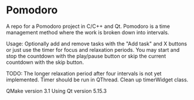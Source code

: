 # Pomodoro
A repo for a Pomodoro project in C/C++ and Qt.
Pomodoro is a time management method 
where the work is broken down into intervals.

Usage: 
Optionally add and remove tasks with the "Add task" and X buttons
or just use the timer for focus and relaxation periods.
You may start and stop the countdown with the play/pause button 
or skip the current countdown with the skip button.

TODO: 
The longer relaxation period after four intervals is not yet implemented.
Timer should be run in QThread.
Clean up timerWidget class.

QMake version 3.1
Using Qt version 5.15.3
